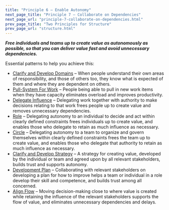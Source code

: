 ```yaml
---
title: "Principle 6 – Enable Autonomy"
next_page_title: "Principle 7 – Collaborate on Dependencies"
next_page_url: "principle-7-collaborate-on-dependencies.html"
prev_page_title: "Two Principles for Structure"
prev_page_url: "structure.html"
---
```




**_Free individuals and teams up to create value as autonomously as possible, so that you can deliver value fast and avoid unnecessary dependencies._**

Essential patterns to help you achieve this:

-   [Clarify and Develop Domains](clarify-and-develop-domains.html) – When people understand their own areas of responsibility, and those of others too, they know what is expected of them and where they are dependent on others.
-   [Pull-System For Work](pull-system-for-work.html) – People being able to pull in new work items when they have capacity eliminates overload and improves productivity.
-   [Delegate Influence](delegate-influence.html) – Delegating work together with authority to make decisions relating to that work frees people up to create value and removes unnecessary dependencies. 
-   [Role](role.html) – Delegating autonomy to an individual to decide and act within clearly defined constraints frees individuals up to create value, and enables those who delegate to retain as much influence as necessary. 
-   [Circle](circle.html) – Delegating autonomy to a team to organize and govern themselves within clearly defined constraints frees the team up to create value, and enables those who delegate that authority to retain as much influence as necessary.
-   [Clarify and Develop Strategy](clarify-and-develop-strategy.html) – A strategy for creating value, developed by the individual or team and agreed upon by all relevant stakeholders, builds trust and supports autonomy.
-   [Development Plan](development-plan.html) – Collaborating with relevant stakeholders on developing a plan for how to improve helps a team or individual in a role develop their skill and competence, and builds trust among all concerned.
-   [Align Flow](align-flow.html) – Moving decision-making close to where value is created while retaining the influence of the relevant stakeholders supports the flow of value, and eliminates unnecessary dependencies and delays.

